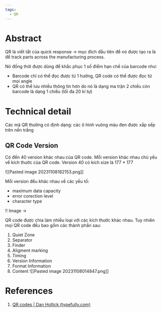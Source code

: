 ```yaml
---
tags:
  - QR
---
```

# Abstract

QR là viết tắt của quick response -> mục đích đầu tiên để nó được tạo ra là để track parts across the manufacturing process.

Nó đồng thời được dùng để khắc phục 1 số điểm hạn chế của barcode như:
- Barcode chỉ có thể đọc được từ 1 hướng, QR code có thể được đọc từ mọi angle
- QR có thể lưu nhiều thông tin hơn do nó là dạng ma trận 2 chiều còn barcode là dạng 1 chiều (tối đa 20 kí tự)
# Technical detail

Các mã QR thường có định dạng: các ô hình vuông màu đen được xắp sếp trên nền trắng

## QR Code Version

Có đến 40 version khác nhau của QR code. Mỗi version khác nhau chủ yếu về kích thước của QR code. Version 40 có kích size là 177 \* 177

![[Pasted image 20231108182153.png]]

Mỗi version đều khác nhau về các yếu tố:
- maximum data capacity
- error corection level
- character type

!! Image ->



QR code được chia làm nhiều loại với các kích thước khác nhau. Tuy nhiên mọi QR code đều bao gồm các thành phần sau:
1. Quiet Zone
2. Separator
3. Finder
4. Aligment marking
5. Timing
6. Version Information
7. Format Information
8. Content
![[Pasted image 20231108014847.png]]

# References
1. [QR codes | Dan Hollick (typefully.com)](https://typefully.com/DanHollick/qr-codes-T7tLlNi)